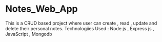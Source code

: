 # Notes_Web_App
This is a CRUD based project where user can create , read , update and delete their personal notes.
Technologiies Used : Node js , Express js , JavaScript , Mongodb 
